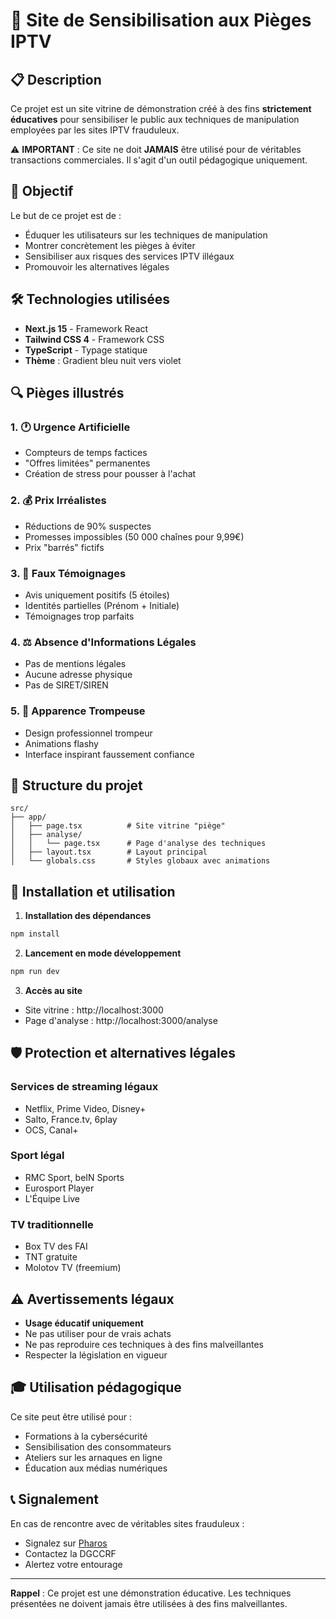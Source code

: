 # 🚨 Site de Sensibilisation aux Pièges IPTV

## 📋 Description

Ce projet est un site vitrine de démonstration créé à des fins **strictement éducatives** pour sensibiliser le public aux techniques de manipulation employées par les sites IPTV frauduleux.

⚠️ **IMPORTANT** : Ce site ne doit **JAMAIS** être utilisé pour de véritables transactions commerciales. Il s'agit d'un outil pédagogique uniquement.

## 🎯 Objectif

Le but de ce projet est de :
- Éduquer les utilisateurs sur les techniques de manipulation
- Montrer concrètement les pièges à éviter
- Sensibiliser aux risques des services IPTV illégaux
- Promouvoir les alternatives légales

## 🛠️ Technologies utilisées

- **Next.js 15** - Framework React
- **Tailwind CSS 4** - Framework CSS
- **TypeScript** - Typage statique
- **Thème** : Gradient bleu nuit vers violet

## 🔍 Pièges illustrés

### 1. 🕐 Urgence Artificielle
- Compteurs de temps factices
- "Offres limitées" permanentes
- Création de stress pour pousser à l'achat

### 2. 💰 Prix Irréalistes
- Réductions de 90% suspectes
- Promesses impossibles (50 000 chaînes pour 9,99€)
- Prix "barrés" fictifs

### 3. 💬 Faux Témoignages
- Avis uniquement positifs (5 étoiles)
- Identités partielles (Prénom + Initiale)
- Témoignages trop parfaits

### 4. ⚖️ Absence d'Informations Légales
- Pas de mentions légales
- Aucune adresse physique
- Pas de SIRET/SIREN

### 5. 🎨 Apparence Trompeuse
- Design professionnel trompeur
- Animations flashy
- Interface inspirant faussement confiance

## 📁 Structure du projet

```
src/
├── app/
│   ├── page.tsx          # Site vitrine "piège"
│   ├── analyse/
│   │   └── page.tsx      # Page d'analyse des techniques
│   ├── layout.tsx        # Layout principal
│   └── globals.css       # Styles globaux avec animations
```

## 🚀 Installation et utilisation

1. **Installation des dépendances**
```bash
npm install
```

2. **Lancement en mode développement**
```bash
npm run dev
```

3. **Accès au site**
- Site vitrine : http://localhost:3000
- Page d'analyse : http://localhost:3000/analyse

## 🛡️ Protection et alternatives légales

### Services de streaming légaux
- Netflix, Prime Video, Disney+
- Salto, France.tv, 6play
- OCS, Canal+

### Sport légal
- RMC Sport, beIN Sports
- Eurosport Player
- L'Équipe Live

### TV traditionnelle
- Box TV des FAI
- TNT gratuite
- Molotov TV (freemium)

## ⚠️ Avertissements légaux

- **Usage éducatif uniquement**
- Ne pas utiliser pour de vrais achats
- Ne pas reproduire ces techniques à des fins malveillantes
- Respecter la législation en vigueur

## 🎓 Utilisation pédagogique

Ce site peut être utilisé pour :
- Formations à la cybersécurité
- Sensibilisation des consommateurs
- Ateliers sur les arnaques en ligne
- Éducation aux médias numériques

## 📞 Signalement

En cas de rencontre avec de véritables sites frauduleux :
- Signalez sur [Pharos](https://www.internet-signalement.gouv.fr/)
- Contactez la DGCCRF
- Alertez votre entourage

---

**Rappel** : Ce projet est une démonstration éducative. Les techniques présentées ne doivent jamais être utilisées à des fins malveillantes.
